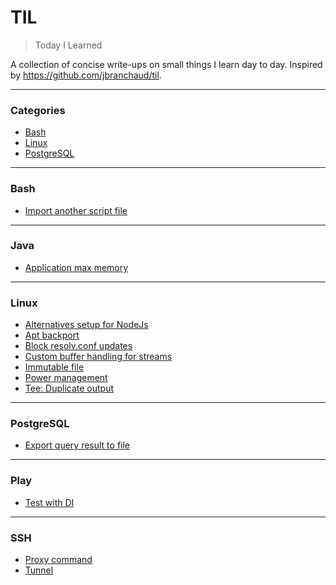 # TIL

> Today I Learned

A collection of concise write-ups on small things I learn day to day. Inspired by https://github.com/jbranchaud/til.

---

### Categories

* [Bash](#bash)
* [Linux](#linux)
* [PostgreSQL](#postgresql)


---

### Bash

- [Import another script file](bash/import.md)

---

### Java

- [Application max memory](java/max-memory.md)

---

### Linux

- [Alternatives setup for NodeJs](linux/alternatives.md)
- [Apt backport](linux/apt-backport.md)
- [Block resolv.conf updates](linux/resolv-conf.md)
- [Custom buffer handling for streams](linux/stdbuf.md)
- [Immutable file](linux/immutable-file.md)
- [Power management](linux/power.md)
- [Tee: Duplicate output](linux/tee.md)

---

### PostgreSQL

- [Export query result to file](postgres/export-query-file.md)

---

### Play

- [Test with DI](play/di-with-application.md)

----

### SSH

  - [Proxy command](ssh/proxy-command.md)
  - [Tunnel](ssh/tunnel.md)
